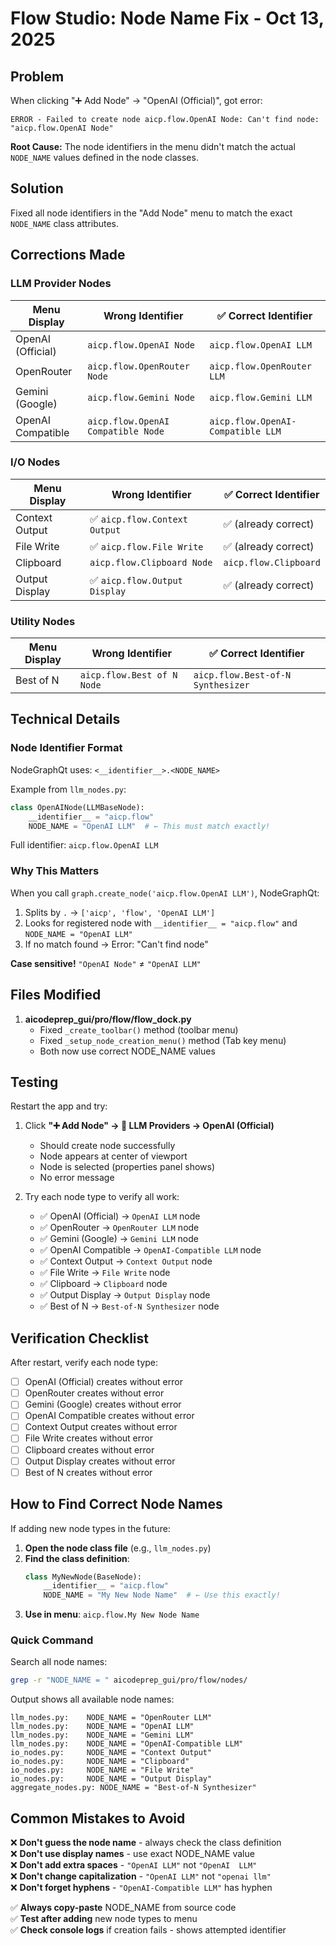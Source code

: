# Flow Studio: Node Name Fix - Oct 13, 2025

## Problem

When clicking "➕ Add Node" → "OpenAI (Official)", got error:

```
ERROR - Failed to create node aicp.flow.OpenAI Node: Can't find node: "aicp.flow.OpenAI Node"
```

**Root Cause:** The node identifiers in the menu didn't match the actual `NODE_NAME` values defined in the node classes.

## Solution

Fixed all node identifiers in the "Add Node" menu to match the exact `NODE_NAME` class attributes.

## Corrections Made

### LLM Provider Nodes

| Menu Display      | Wrong Identifier                   | ✅ Correct Identifier             |
| ----------------- | ---------------------------------- | --------------------------------- |
| OpenAI (Official) | `aicp.flow.OpenAI Node`            | `aicp.flow.OpenAI LLM`            |
| OpenRouter        | `aicp.flow.OpenRouter Node`        | `aicp.flow.OpenRouter LLM`        |
| Gemini (Google)   | `aicp.flow.Gemini Node`            | `aicp.flow.Gemini LLM`            |
| OpenAI Compatible | `aicp.flow.OpenAI Compatible Node` | `aicp.flow.OpenAI-Compatible LLM` |

### I/O Nodes

| Menu Display   | Wrong Identifier              | ✅ Correct Identifier |
| -------------- | ----------------------------- | --------------------- |
| Context Output | ✅ `aicp.flow.Context Output` | ✅ (already correct)  |
| File Write     | ✅ `aicp.flow.File Write`     | ✅ (already correct)  |
| Clipboard      | `aicp.flow.Clipboard Node`    | `aicp.flow.Clipboard` |
| Output Display | ✅ `aicp.flow.Output Display` | ✅ (already correct)  |

### Utility Nodes

| Menu Display | Wrong Identifier           | ✅ Correct Identifier             |
| ------------ | -------------------------- | --------------------------------- |
| Best of N    | `aicp.flow.Best of N Node` | `aicp.flow.Best-of-N Synthesizer` |

## Technical Details

### Node Identifier Format

NodeGraphQt uses: `<__identifier__>.<NODE_NAME>`

Example from `llm_nodes.py`:

```python
class OpenAINode(LLMBaseNode):
    __identifier__ = "aicp.flow"
    NODE_NAME = "OpenAI LLM"  # ← This must match exactly!
```

Full identifier: `aicp.flow.OpenAI LLM`

### Why This Matters

When you call `graph.create_node('aicp.flow.OpenAI LLM')`, NodeGraphQt:

1. Splits by `.` → `['aicp', 'flow', 'OpenAI LLM']`
2. Looks for registered node with `__identifier__ = "aicp.flow"` and `NODE_NAME = "OpenAI LLM"`
3. If no match found → Error: "Can't find node"

**Case sensitive!** `"OpenAI Node"` ≠ `"OpenAI LLM"`

## Files Modified

1. **aicodeprep_gui/pro/flow/flow_dock.py**
   - Fixed `_create_toolbar()` method (toolbar menu)
   - Fixed `_setup_node_creation_menu()` method (Tab key menu)
   - Both now use correct NODE_NAME values

## Testing

Restart the app and try:

1. Click **"➕ Add Node" → 🤖 LLM Providers → OpenAI (Official)**

   - Should create node successfully
   - Node appears at center of viewport
   - Node is selected (properties panel shows)
   - No error message

2. Try each node type to verify all work:
   - ✅ OpenAI (Official) → `OpenAI LLM` node
   - ✅ OpenRouter → `OpenRouter LLM` node
   - ✅ Gemini (Google) → `Gemini LLM` node
   - ✅ OpenAI Compatible → `OpenAI-Compatible LLM` node
   - ✅ Context Output → `Context Output` node
   - ✅ File Write → `File Write` node
   - ✅ Clipboard → `Clipboard` node
   - ✅ Output Display → `Output Display` node
   - ✅ Best of N → `Best-of-N Synthesizer` node

## Verification Checklist

After restart, verify each node type:

- [ ] OpenAI (Official) creates without error
- [ ] OpenRouter creates without error
- [ ] Gemini (Google) creates without error
- [ ] OpenAI Compatible creates without error
- [ ] Context Output creates without error
- [ ] File Write creates without error
- [ ] Clipboard creates without error
- [ ] Output Display creates without error
- [ ] Best of N creates without error

## How to Find Correct Node Names

If adding new node types in the future:

1. **Open the node class file** (e.g., `llm_nodes.py`)
2. **Find the class definition**:
   ```python
   class MyNewNode(BaseNode):
       __identifier__ = "aicp.flow"
       NODE_NAME = "My New Node Name"  # ← Use this exactly!
   ```
3. **Use in menu**: `aicp.flow.My New Node Name`

### Quick Command

Search all node names:

```bash
grep -r "NODE_NAME = " aicodeprep_gui/pro/flow/nodes/
```

Output shows all available node names:

```
llm_nodes.py:    NODE_NAME = "OpenRouter LLM"
llm_nodes.py:    NODE_NAME = "OpenAI LLM"
llm_nodes.py:    NODE_NAME = "Gemini LLM"
llm_nodes.py:    NODE_NAME = "OpenAI-Compatible LLM"
io_nodes.py:     NODE_NAME = "Context Output"
io_nodes.py:     NODE_NAME = "Clipboard"
io_nodes.py:     NODE_NAME = "File Write"
io_nodes.py:     NODE_NAME = "Output Display"
aggregate_nodes.py: NODE_NAME = "Best-of-N Synthesizer"
```

## Common Mistakes to Avoid

❌ **Don't guess the node name** - always check the class definition  
❌ **Don't use display names** - use exact NODE_NAME value  
❌ **Don't add extra spaces** - `"OpenAI LLM"` not `"OpenAI  LLM"`  
❌ **Don't change capitalization** - `"OpenAI LLM"` not `"openai llm"`  
❌ **Don't forget hyphens** - `"OpenAI-Compatible LLM"` has hyphen

✅ **Always copy-paste** NODE_NAME from source code  
✅ **Test after adding** new node types to menu  
✅ **Check console logs** if creation fails - shows attempted identifier
